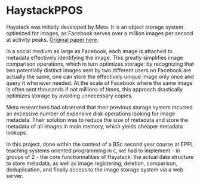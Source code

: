 # HaystackPPOS

Haystack was initially developed by Meta. It is an object storage system optimized for images, as Facebook serves over a million images per second at activity peaks. [Original paper here](https://research.facebook.com/publications/finding-a-needle-in-haystack-facebooks-photo-storage/). 

In a social medium as large as Facebook, each image is attached to metadata effectively identifying the image. This greatly simplifies image comparison operations, which in turn optimizes storage: by recognizing that two potentially distinct images sent by two different users on Facebook are actually the same, one can store the effectively unique image only once and query it whenever needed. At the scale of Facebook where the same image is often sent thousands if not millions of times, this approach drastically optimizes storage by avoiding unnecessary copies. 

Meta researchers had observed that their previous storage system incurred an excessive number of expensive disk operations looking for image metadata. Their solution was to reduce the size of metadata and store the metadata of all images in main memory, which yields cheaper metadata lookups. 

In this project, done within the context of a BSc second year course at EPFL teaching systems oriented programming in `C`, we had to implement - in groups of 2 - the core functionnalities of Haystack: the actual data structure to store metadata, as well as image registering, deletion, comparison, deduplication, and finally access to the image storage system via a web server.
